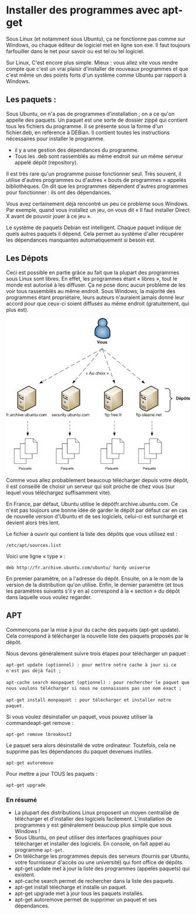 # Installer des programmes avec apt-get

Sous Linux (et notamment sous Ubuntu), ça ne fonctionne pas comme sur Windows, ou chaque éditeur de logiciel met en ligne son exe. Il faut toujours farfouiller dans le net pour savoir ou est tel ou tel logiciel.

Sur Linux, C'est encore plus simple. Mieux : vous allez vite vous rendre compte que c'est un vrai plaisir d'installer de nouveaux programmes et que c'est même un des points forts d'un système comme Ubuntu par rapport à Windows.

## Les paquets :
Sous Ubuntu, on n'a pas de programmes d'installation ; on a ce qu'on appelle des paquets.
Un paquet est une sorte de dossier zippé qui contient tous les fichiers du programme. Il se présente sous la forme d'un fichier.deb, en reférence à DEBian. Il contient toutes les instructions nécessaires pour installer le programme.

* il y a une gestion des dépendances du programme.
* Tous les .deb sont rassemblés au même endroit sur un même serveur appelé dépôt (repository).

Il est très rare qu'un programme puisse fonctionner seul. 
Très souvent, il utilise d'autres programmes ou d'autres « bouts de programmes » appelés bibliothèques. 
On dit que les programmes dépendent d'autres programmes pour fonctionner : ils ont des dépendances.

Vous avez certainement déjà rencontré un peu ce problème sous Windows. Par exemple, quand vous installez un jeu, on vous dit « Il faut installer Direct X avant de pouvoir jouer à ce jeu ».

Le système de paquets Debian est intelligent. Chaque paquet indique de quels autres paquets il dépend. 
Cela permet au système d'aller récupérer les dépendances manquantes automatiquement si besoin est.

## Les Dépots

Ceci est possible en partie grâce au fait que la plupart des programmes sous Linux sont libres. 
En effet, les programmes étant « libres », tout le monde est autorisé à les diffuser. 
Ça ne pose donc aucun problème de les voir tous rassemblés au même endroit.
Sous Windows, la majorité des programmes étant propriétaire, leurs auteurs n'auraient jamais donné leur accord pour que ceux-ci soient diffusés au même endroit (gratuitement, qui plus est).

![multiple-depots.png](./img/multiple-depots.png)

Comme vous allez probablement beaucoup télécharger depuis votre dépôt, il est conseillé de choisir un serveur qui soit proche de chez vous (sur lequel vous téléchargez suffisamment vite).

En France, par défaut, Ubuntu utilise le dépôtfr.archive.ubuntu.com. 
Ce n'est pas toujours une bonne idée de garder le dépôt par défaut car en cas de nouvelle version d'Ubuntu et de ses logiciels, celui-ci est surchargé et devient alors très lent.

Le fichier à ouvrir qui contient la liste des dépôts que vous utilisez est :
```
/etc/apt/sources.list
```

Voici une ligne « type » :
```
deb http://fr.archive.ubuntu.com/ubuntu/ hardy universe
```

En premier paramètre, on a l'adresse du dépôt.
Ensuite, on a le nom de la version de la distribution qu'on utilise.
Enfin, le dernier paramètre (et tous les paramètres suivants s'il y en a) correspond à la « section » du dépôt dans laquelle vous voulez regarder.

## APT

Commençons par la mise à jour du cache des paquets (apt-get update).
Cela correspond à télécharger la nouvelle liste des paquets proposés par le dépôt.

Nous devons généralement suivre trois étapes pour télécharger un paquet :

    apt-get update (optionnel) : pour mettre notre cache à jour si ce n'est pas déjà fait ;

    apt-cache search monpaquet (optionnel) : pour rechercher le paquet que nous voulons télécharger si nous ne connaissons pas son nom exact ;

    apt-get install monpaquet : pour télécharger et installer notre paquet.

Si vous voulez désinstaller un paquet, vous pouvez utiliser la commandeapt-get remove :

    apt-get remove lbreakout2

Le paquet sera alors désinstallé de votre ordinateur.
Toutefois, cela ne supprime pas les dépendances du paquet devenues inutiles. 

    apt-get autoremove
    
Pour mettre a jour TOUS les paquets :

    apt-get upgrade
    

### En résumé

* La plupart des distributions Linux proposent un moyen centralisé de télécharger et d'installer des logiciels facilement. L'installation de programmes y est généralement beaucoup plus simple que sous Windows !
* Sous Ubuntu, on peut utiliser des interfaces graphiques pour télécharger et installer des logiciels. En console, on fait appel au programme ```apt-get```.
* On télécharge les programmes depuis des serveurs (fournis par Ubuntu, votre fournisseur d'accès ou une université) qui font office de dépôts.
* apt-get update met à jour la liste des programmes (appelés paquets) qui existent.
* apt-cache search permet de rechercher dans la liste des paquets.
* apt-get install télécharge et installe un paquet.
* apt-get upgrade met à jour tous les paquets installés.
* apt-get autoremove permet de supprimer un paquet et ses dépendances.
